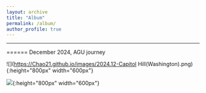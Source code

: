 ```yaml
---
layout: archive
title: "Album"
permalink: /album/
author_profile: true
---
```


--------------------------------------------------


======
December 2024, AGU journey

![](https://Chao21.github.io/images/2024.12-Capitol Hill(Washington).png){:height="800px" width="600px"}



![](https://Chao21.github.io/images/2024.12-Dubai2.png){:height="800px" width="600px"}



